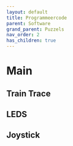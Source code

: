 ```yaml
---
layout: default
title: Programmeercode
parent: Software
grand_parent: Puzzels
nav_order: 2
has_children: true
---
```


# Main

## Train Trace

## LEDS

## Joystick

## 